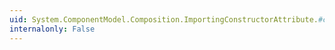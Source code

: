 ```yaml
---
uid: System.ComponentModel.Composition.ImportingConstructorAttribute.#ctor
internalonly: False
---
```

